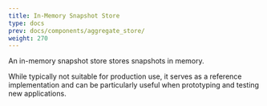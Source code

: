 ```yaml
---
title: In-Memory Snapshot Store
type: docs
prev: docs/components/aggregate_store/
weight: 270
---
```


An in-memory snapshot store stores snapshots in memory.

While typically not suitable for production use, it serves as a reference implementation and can be particularly useful when prototyping and testing new applications.
